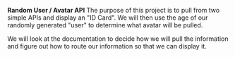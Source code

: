 **Random User / Avatar API**
The purpose of this project is to pull from two simple APIs and display an "ID Card".  We will then use the age of our randomly generated "user" to determine what avatar will be pulled.

We will look at the documentation to decide how we will pull the information and figure out how to route our information so that we can display it.